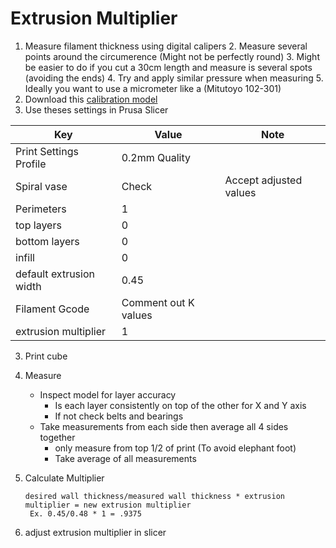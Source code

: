 # Extrusion Multiplier
1. Measure filament thickness using digital calipers
	2. Measure several points around the circumerence (Might not be perfectly round)
	3. Might be easier to do if you cut a 30cm length and measure is several spots (avoiding the ends)
	4. Try and apply similar pressure when measuring
	5. Ideally you want to use a micrometer like a (Mitutoyo 102-301)
2. Download this [calibration model](https://www.thingiverse.com/thing:3405991)
3. Use theses settings in Prusa Slicer

|Key|Value|Note|
|--|--|--|
|Print Settings Profile|0.2mm Quality|
|Spiral vase|Check|Accept adjusted values|
|Perimeters|1|
|top layers|0|
|bottom layers|0|
|infill|0|
|default extrusion width|0.45|
|Filament Gcode|Comment out K values|
|extrusion multiplier|1|

3. Print cube
4. Measure
    * Inspect model for layer accuracy 
	    * Is each layer consistently on top of the other for X and Y axis
	    * If not check belts and bearings
    * Take measurements from each side then average all 4 sides together
	    * only measure from top 1/2 of print (To avoid elephant foot)
	    * Take average of all measurements

5. Calculate Multiplier

       desired wall thickness/measured wall thickness * extrusion multiplier = new extrusion multiplier
        Ex. 0.45/0.48 * 1 = .9375

6. adjust extrusion multiplier in slicer
<!--stackedit_data:
eyJoaXN0b3J5IjpbOTk0MDc4MTQ5LC0xNjk3MjM0MTQsLTc3NT
EyMDQxOCwtNTY5MTYxNzYsLTE3MDAyNjM3NzMsLTE1MDAxODMw
NzYsLTE1MTkwMTAwNDYsLTg4MjIyMjEwMiwtMTE5MDY4MjQ3Ny
wxNTMyNjIwOTc1LC0xNDgwOTY0ODIsLTI2OTEwNjU2OCwtMTYy
NTMyOTkzMSwxOTQ1OTkwNTU0XX0=
-->